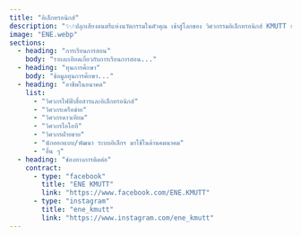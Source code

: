 ```yaml
---
title: "อิเล็กทรอนิกส์"
description: "✨🎶ปลุกเสียงดนตรีแห่งนวัตกรรมในตัวคุณ เข้าสู่โลกของ วิศวกรรมอิเล็กทรอนิกส์ KMUTT ทดลองสร้างเมโลดี้ด้วยโค้ด เรียนรู้การทำงานของวงจรไฟฟ้า สัมผัสนวัตกรรมล้ำสมัย เรียนรู้ผ่านโปรเจกต์สนุก ๆ และค้นหาแรงบันดาลใจใหม่ ๆ ที่นี่เราจะพาคุณไปค้นพบว่า เทคโนโลยีใกล้ตัวก็สามารถเป็นเวทีแห่งความฝันได้📡✨"
image: "ENE.webp"
sections:
  - heading: "การเรียนการสอน"
    body: "รายละเอียดเกี่ยวกับการเรียนการสอน..."
  - heading: "ทุนการศึกษา"
    body: "ข้อมูลทุนการศึกษา..."
  - heading: "อาชีพในอนาคต"
    list:
      - "วิศวกรไฟฟ้าสื่อสารและอิเล็กทรอนิกส์"
      - "วิศวกรเครือข่าย"
      - "วิศวกรดาวเทียม"
      - "วิศวกรไอโอที"
      - "วิศวกรฝ่ายขาย"
      - "นักออกแบบ/พัฒนา ระบบอิเล็กฯ มาใช้ในด้านคมนาคม"
      - "อื่น ๆ"
  - heading: "ช่องทางการติดต่อ"
    contract:
      - type: "facebook"
        title: "ENE KMUTT"
        link: "https://www.facebook.com/ENE.KMUTT"
      - type: "instagram"
        title: "ene_kmutt"
        link: "https://www.instagram.com/ene_kmutt"
---
```

